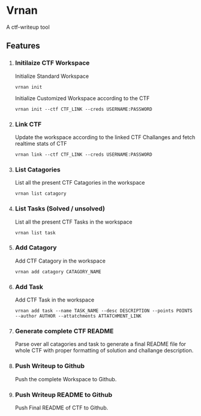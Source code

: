 # Vrnan

A ctf-writeup tool

## Features

1. ### Initilaize CTF Workspace <br>
    Initialize Standard Workspace
    ```
    vrnan init
    ```
    Initialize Customized Workspace according to the CTF
    ```
    vrnan init --ctf CTF_LINK --creds USERNAME:PASSWORD
    ```
2. ### Link CTF
    Update the workspace according to the linked CTF Challanges and fetch realtime stats of CTF
    ```
    vrnan link --ctf CTF_LINK --creds USERNAME:PASSWORD
    ```
3. ### List Catagories
    List all the present CTF Catagories in the workspace
    ```
    vrnan list catagory
    ```
4. ### List Tasks (Solved / unsolved)
    List all the present CTF Tasks in the workspace
    ```
    vrnan list task
    ```
5. ### Add Catagory
    Add CTF Catagory in the workspace
    ```
    vrnan add catagory CATAGORY_NAME
    ```
6. ### Add Task
    Add CTF Task in the workspace
    ```
    vrnan add task --name TASK_NAME --desc DESCRIPTION --points POINTS --author AUTHOR --attatchments ATTATCHMENT_LINK
    ```
7. ### Generate complete CTF README
    Parse over all catagories and task to generate a final README file for whole CTF with proper formatting of solution and challange description.
8. ### Push Writeup to Github
    Push the complete Workspace to Github.
9. ### Push Writeup README to Github
    Push Final README of CTF to Github.